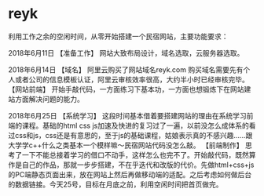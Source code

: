 # reyk
利用工作之余的空闲时间，从零开始搭建一个民宿网站，主要功能要求：

2018年6月11日
【准备工作】
网站大致布局设计，域名选取，云服务器选取。

2018年6月14日
【域名】
阿里云购买了网站域名reyk.com
购买域名需要先有个人或者公司的信息模板认证，阿里云审核效率很高，大约半小时已经审核完毕。
【网站前端】
开始手敲代码，一方面练习下基本功，一方面也想锻炼下在网站建站方面解决问题的能力。

2018年6月25日
【系统学习】
这段时间基本借着要搭建网站的理由在系统学习前端的课程。基础的html css js加速及快进的复习过了一遍，以前没怎么成体系的看过css和js，css还是有意思的，至于js的基础课程，姑娘表示真的不感兴趣……跟大学学c++什么之类基本一个模样嘛～民宿网站代码没怎么敲。
【前端制作】
思考了一下不能总接着学习的借口不动手，这样怎么也完不了。开始敲代码，既然算作是自己的作品，那就一步步搭建，不在乎迭代和改版的代价。先做html+css+js的PC端静态页面出来，放在网站上然后再做移动端的适配。之后考虑如何做后台的数据链接。今天25号，目标在月底之前，利用空闲时间把首页做完。